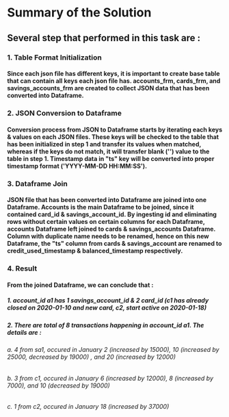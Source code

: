 # Summary of the Solution

## Several step that performed in this task are :

### 1. Table Format Initialization
#### Since each json file has different keys, it is important to create base table that can contain all keys each json file has. accounts_frm, cards_frm, and savings_accounts_frm are created to collect JSON data that has been converted into Dataframe.

### 2. JSON Conversion to Dataframe
#### Conversion process from JSON to Dataframe starts by iterating each keys & values on each JSON files. These keys will be checked to the table that has been initialized in step 1 and transfer its values when matched, whereas if the keys do not match, it will transfer blank ('') value to the table in step 1. Timestamp data in "ts" key will be converted into proper timestamp format ('YYYY-MM-DD HH:MM:SS').

### 3. Dataframe Join
#### JSON file that has been converted into Dataframe are joined into one Dataframe. Accounts is the main Dataframe to be joined, since it contained card_id & savings_account_id. By ingesting id and eliminating rows without certain values on certain columns for each Dataframe, accounts Dataframe left joined to cards & savings_accounts Dataframe. Column with duplicate name needs to be renamed, hence on this new Dataframe, the "ts" column from cards & savings_account are renamed to credit_used_timestamp & balanced_timestamp respectively.

### 4. Result
#### From the joined Dataframe, we can conclude that :
##### 1. account_id a1 has 1 savings_account_id & 2 card_id (c1 has already closed on 2020-01-10 and new card, c2, start active on 2020-01-18)
##### 2. There are total of 8 transactions happening in account_id a1. The details are :
######  a. 4 from sa1, occured in January 2 (increased by 15000), 10 (increased by 25000, decreased by 19000) , and 20 (increased by 12000)
######  b. 3 from c1, occured in January 6 (increased by 12000), 8 (increased by 7000), and 10 (decreased by 19000)
######  c. 1 from c2, occured in January 18 (increased by 37000)
